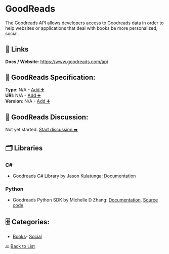 # GoodReads

The Goodreads API allows developers access to Goodreads data in order to help websites or applications that deal with books be more personalized, social.

##  🔗 Links
**Docs / Website**: https://www.goodreads.com/api

## 🧬 GoodReads Specification:
**Type**: N/A - [Add ➕](https://github.com/apis-list/apis-list/edit/main/apis.yaml#8179)  
**URI**: N/A - [Add ➕](https://github.com/apis-list/apis-list/edit/main/apis.yaml#8179)  
**Version**: N/A - [Add ➕](https://github.com/apis-list/apis-list/edit/main/apis.yaml#8179)

## 💬 GoodReads Discussion:
Not yet started. [Start discussion ➡️](https://github.com/apis-list/apis-list/discussions/new)

## 🗂️ Libraries
### C#
- Goodreads C# Library by Jason Kulatunga: [Documentation](https://github.com/AnalogJ/GoodReadsSharp)
### Python
- Goodreads Python SDK by Michelle D Zhang: [Documentation](https://pypi.python.org/pypi/goodreads-api-client/0.1.0.dev2), [Source code](https://github.com/mdzhang/goodreads-api-client-python)


## 🗄️ Categories:
- [Books](https://github.com/apis-list/apis-list#books-)- [Social](https://github.com/apis-list/apis-list#social-)

🔙  [Back to List](https://github.com/apis-list/apis-list)
